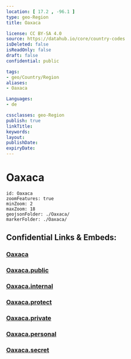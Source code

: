 ```yaml
---
location: [ 17.2 , -96.1 ] 
type: geo-Region
title: Oaxaca

license: CC BY-SA 4.0
source: https://datahub.io/core/country-codes
isDeleted: false
isReadOnly: false
draft: false
confidential: public

tags:
- geo/Country/Region
aliases:
- Oaxaca

Languages:
- de

cssclasses: geo-Region
publish: true
linkTitle: 
keywords: 
layout: 
publishDate: 
expiryDate: 
---
```


# Oaxaca

```leaflet
id: Oaxaca
zoomFeatures: true 
minZoom: 2 
maxZoom: 18
geojsonFolder: ./Oaxaca/
markerFolder: ./Oaxaca/
```


## Confidential Links & Embeds: 

### [Oaxaca](/_Standards/Earth/Continent/America~Central/Mexico/States~Mexico/Oaxaca.md) 

### [Oaxaca.public](/_public/Earth/Continent/America~Central/Mexico/States~Mexico/Oaxaca.public.md) 

### [Oaxaca.internal](/_internal/Earth/Continent/America~Central/Mexico/States~Mexico/Oaxaca.internal.md) 

### [Oaxaca.protect](/_protect/Earth/Continent/America~Central/Mexico/States~Mexico/Oaxaca.protect.md) 

### [Oaxaca.private](/_private/Earth/Continent/America~Central/Mexico/States~Mexico/Oaxaca.private.md) 

### [Oaxaca.personal](/_personal/Earth/Continent/America~Central/Mexico/States~Mexico/Oaxaca.personal.md) 

### [Oaxaca.secret](/_secret/Earth/Continent/America~Central/Mexico/States~Mexico/Oaxaca.secret.md)

